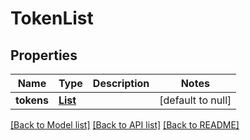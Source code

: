 # TokenList

## Properties

| Name       | Type                    | Description | Notes             |
| ---------- | ----------------------- | ----------- | ----------------- |
| **tokens** | [**List**](TokenDto.md) |             | [default to null] |

[[Back to Model list]](../README.md#documentation-for-models) [[Back to API list]](../README.md#documentation-for-api-endpoints) [[Back to README]](../README.md)

